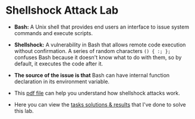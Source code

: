 # Shellshock Attack Lab

- **Bash:** A Unix shell that provides end users an interface to issue system commands and execute scripts.

- **Shellshock:** A vulnerability in Bash that allows remote code execution without confirmation. A series of random characters `() { :; };` confuses Bash because it doesn't know what to do with them, so by default, it executes the code after it.

- **The source of the issue is that** Bash can have internal function declaration in its environment variable.

- This [pdf file](https://www.exploit-db.com/docs/english/48112-the-shellshock-attack-%5Bpaper%5D.pdf?ref=benheater.com) can help you understand how shellshock attacks work.

- Here you can view the [tasks solutions & results](/Shellshock-Attack/Tasks.pdf) that I've done to solve this lab.
